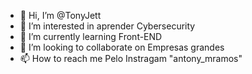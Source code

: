- 👋 Hi, I’m @TonyJett
- 👀 I’m interested in aprender Cybersecurity
- 🌱 I’m currently learning Front-END
- 💞️ I’m looking to collaborate on Empresas grandes
- 📫 How to reach me Pelo Instragam "antony_mramos"
